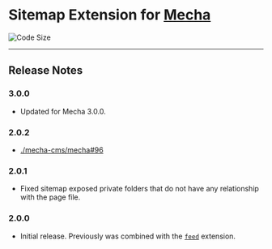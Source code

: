 Sitemap Extension for [Mecha](https://github.com/mecha-cms/mecha)
=================================================================

![Code Size](https://img.shields.io/github/languages/code-size/mecha-cms/x.sitemap?color=%23444&style=for-the-badge)

---

Release Notes
-------------

### 3.0.0

 - Updated for Mecha 3.0.0.

### 2.0.2

 - [./mecha-cms/mecha#96](https://github.com/mecha-cms/mecha/issues/96)

### 2.0.1

 - Fixed sitemap exposed private folders that do not have any relationship with the page file.

### 2.0.0

 - Initial release. Previously was combined with the [`feed`](https://github.com/mecha-cms/x.feed) extension.